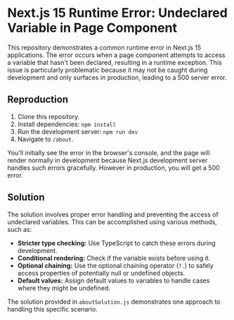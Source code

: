 # Next.js 15 Runtime Error: Undeclared Variable in Page Component

This repository demonstrates a common runtime error in Next.js 15 applications.  The error occurs when a page component attempts to access a variable that hasn't been declared, resulting in a runtime exception. This issue is particularly problematic because it may not be caught during development and only surfaces in production, leading to a 500 server error.

## Reproduction

1. Clone this repository.
2. Install dependencies: `npm install`
3. Run the development server: `npm run dev`
4. Navigate to `/about`.

You'll initially see the error in the browser's console, and the page will render normally in development because Next.js development server handles such errors gracefully. However in production, you will get a 500 error. 

## Solution

The solution involves proper error handling and preventing the access of undeclared variables.  This can be accomplished using various methods, such as:

*   **Stricter type checking:** Use TypeScript to catch these errors during development.
*   **Conditional rendering:** Check if the variable exists before using it. 
*   **Optional chaining:** Use the optional chaining operator (`?.`) to safely access properties of potentially null or undefined objects.
*   **Default values:** Assign default values to variables to handle cases where they might be undefined.

The solution provided in `aboutSolution.js` demonstrates one approach to handling this specific scenario.